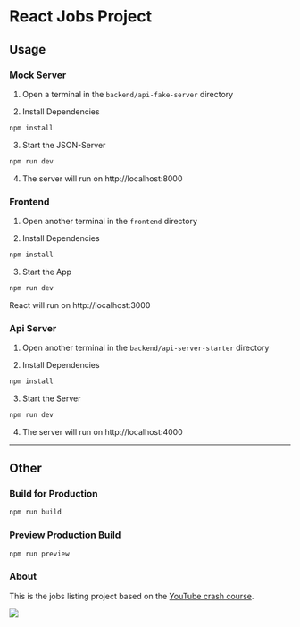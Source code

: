 # React Jobs Project

## Usage


### Mock Server

1. Open a terminal in the `backend/api-fake-server` directory

2. Install Dependencies

```bash
npm install
```

3. Start the JSON-Server

```bash
npm run dev
```

4. The server will run on http://localhost:8000

### Frontend

1. Open another terminal in the `frontend` directory

2. Install Dependencies 

```bash
npm install
```

3. Start the App

```bash
npm run dev
```

React will run on http://localhost:3000


### Api Server

1. Open another terminal in the `backend/api-server-starter` directory

2. Install Dependencies

```bash
npm install
```

3. Start the Server

```bash
npm run dev
```

4. The server will run on http://localhost:4000

---
## Other

### Build for Production

```bash
npm run build
```

### Preview Production Build

```bash
npm run preview
```

### About 
This is the jobs listing project based on the [YouTube crash course](https://youtu.be/LDB4uaJ87e0).

<img src="public/screen.png" />